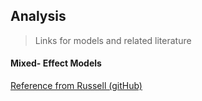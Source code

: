 ## Analysis 

> Links for models and related literature



#### Mixed- Effect Models

[Reference from Russell (gitHub)](https://m-clark.github.io/mixed-models-with-R/random_slopes.html)

